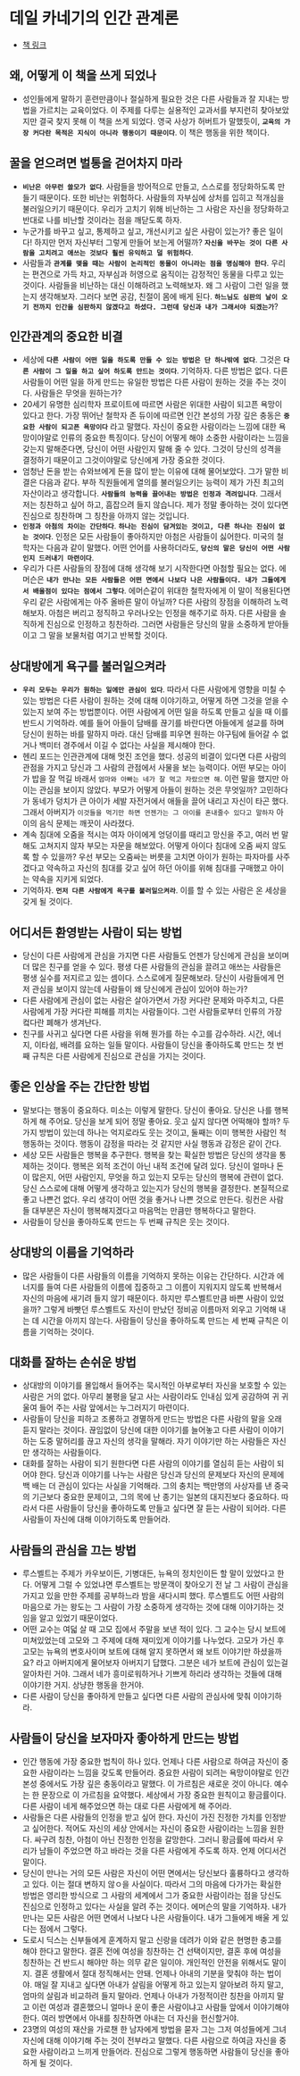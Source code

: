 # 데일 카네기의 인간 관계론

- [책 링크](https://product.kyobobook.co.kr/detail/S000001897788)

## 왜, 어떻게 이 책을 쓰게 되었나

- 성인들에게 말하기 훈련만큼이나 절실하게 필요한 것은 다른 사람들과 잘 지내는 방법을 가르치는 교육이었다. 이 주제를 다루는 실용적인 교과서를 부지런히 찾아보았지만 결국 찾지 못해 이 책을 쓰게 되었다. 영국 사상가 허버트가 말했듯이, **`교육의 가장 커다란 목적은 지식이 아니라 행동이기 때문이다`**. 이 책은 행동을 위한 책이다.

## 꿀을 얻으려면 벌통을 걷어차지 마라

- **`비난은 아무런 쓸모가 없다`**. 사람들을 방어적으로 만들고, 스스로를 정당화하도록 만들기 때문이다. 또한 비난는 위험하다. 사람들의 자부심에 상처를 입히고 적개심을 불러일으키기 때문이다. 우리가 고치기 위해 비난하는 그 사람은 자신을 정당화하고 반대로 나를 비난할 것이라는 점을 깨닫도록 하자.
- 누군가를 바꾸고 싶고, 통제하고 싶고, 개선시키고 싶은 사람이 있는가? 좋은 일이다! 하지만 먼저 자신부터 그렇게 만들어 보는게 어떨까? **`자신을 바꾸는 것이 다른 사람을 고치려고 애쓰는 것보다 훨씬 유익하고 덜 위험하다`**.
- 사람들과 **`관계를 맺을 때는 사람이 논리적인 동물이 아니라는 점을 명심해야 한다`**. 우리는 편견으로 가득 차고, 자부심과 허영으로 움직이는 감정적인 동물을 다루고 있는 것이다. 사람들을 비난하는 대신 이해하려고 노력해보자. 왜 그 사람이 그런 일을 했는지 생각해보자. 그러다 보면 공감, 친절이 몸에 배게 된다. **`하느님도 심판의 날이 오기 전까지 인간을 심판하지 않겠다고 하셨다. 그런데 당신과 내가 그래서야 되겠는가`**?

## 인간관계의 중요한 비결

- 세상에 **`다른 사람이 어떤 일을 하도록 만들 수 있는 방법은 단 하나밖에 없다`**. 그것은 **`다른 사람이 그 일을 하고 싶어 하도록 만드는 것이다`**. 기억하자. 다른 방법은 없다. 다른 사람들이 어떤 일을 하게 만드는 유일한 방법은 다른 사람이 원하는 것을 주는 것이다. 사람들은 무엇을 원하는가?
- 20세기 유명한 심리학자 프로이트에 따르면 사람은 위대한 사람이 되고픈 욕망이 있다고 한다. 가장 뛰어난 철학자 존 듀이에 따르면 인간 본성의 가장 깊은 충동은 **`중요한 사람이 되고픈 욕망이다`** 라고 말했다. 자신이 중요한 사람이라는 느낌에 대한 욕망이야말로 인류의 중요한 특징이다. 당신이 어떻게 해야 소중한 사람이라는 느낌을 갖는지 말해준다면, 당신이 어떤 사람인지 말해 줄 수 있다. 그것이 당신의 성격을 결정하기 때문이고 그것이야말로 당신에게 가장 중요한 것이다.
- 엄청난 돈을 받는 슈와브에게 돈을 많이 받는 이유에 대해 물어보았다. 그가 말한 비결은 다음과 같다. 부하 직원들에게 열의를 불러일으키는 능력이 제가 가진 최고의 자산이라고 생각합니다. **`사람들의 능력을 끌어내는 방법은 인정과 격려입니다`**. 그래서 저는 칭찬하고 싶어 하고, 흠잡으려 들지 않습니다. 제가 정말 좋아하는 것이 있다면 진심으로 칭찬하며 그 칭찬을 아까지 않는 것입니다.
- **`인정과 아첨의 차이는 간단하다`**. **`하나는 진심이 담겨있는 것이고, 다른 하나는 진심이 없는 것이다`**. 인정은 모든 사람들이 좋아하지만 아첨은 사람들이 싫어한다. 미국의 철학자는 다음과 같이 말했다. 어떤 언어를 사용하더라도, **`당신의 말은 당신이 어떤 사람인지 드러내기 마련이다`**.
- 우리가 다른 사람들의 장점에 대해 생각해 보기 시작한다면 아첨할 필요는 없다. 에머슨은 **`내가 만나는 모든 사람들은 어떤 면에서 나보다 나은 사람들이다. 내가 그들에게서 배울점이 있다는 점에서 그렇다`**. 에머슨같이 위대한 철학자에게 이 말이 적용된다면 우리 같은 사람에게는 아주 올바른 말이 아닐까? 다른 사람의 장점을 이해하려 노력해보자. 아첨은 버리고 정직하고 우러나오는 인정을 해주기로 하자. 다른 사람을 솔직하게 진심으로 인정하고 칭찬하라. 그러면 사람들은 당신의 말을 소중하게 받아들이고 그 말을 보물처럼 여기고 반복할 것이다.

## 상대방에게 욕구를 불러일으켜라

- **`우리 모두는 우리가 원하는 일에만 관심이 있다`**. 따라서 다른 사람에게 영향을 미칠 수 있는 방법은 다른 사람이 원하는 것에 대해 이야기하고, 어떻게 하면 그것을 얻을 수 있는지 보여 주는 방법뿐이다. 어떤 사람에게 어떤 일을 하도록 만들고 싶을 때 이를 반드시 기억하라. 예를 들어 아들이 담배를 끊기를 바란다면 아들에게 설교를 하며 당신이 원하는 바를 말하지 마라. 대신 담배를 피우면 원하는 야구팀에 들어갈 수 없거나 백미터 경주에서 이길 수 없다는 사실을 제시해야 한다.
- 헨리 포드는 인관관계에 대해 멋진 조언을 했다. 성공의 비결이 있다면 다른 사람의 관점을 가지고 당신과 그 사람의 관점에서 사물을 보는 능력이다. 어떤 부모는 아이가 밥을 잘 먹길 바래서 `엄마와 아빠는 네가 잘 먹고 자랐으면 해`. 이런 말을 했지만 아이는 관심을 보이지 않았다. 부모가 어떻게 아들이 원하는 것은 무엇일까? 고민하다가 동네가 덩치가 큰 아이가 세발 자전거에서 애들을 끌어 내리고 자신이 타곤 했다. 그래서 아버지가 `이것들을 먹기만 하면 언젠가는 그 아이를 혼내줄수 있다고 말하자` 아이의 음식 문제는 깨끗이 사라졌다.
- 계속 침대에 오줌을 적시는 여자 아이에게 엉덩이를 때리고 망신을 주고, 여러 번 말해도 고쳐지지 않자 부모는 자문을 해보았다. 어떻게 아이다 침대에 오줌 싸지 않도록 할 수 있을까? 우선 부모는 오줌싸는 버릇을 고치면 아이가 원하는 파자마를 사주겠다고 약속하고 자신의 침대를 갖고 싶어 하던 아이를 위해 침대를 구매했고 아이는 약속을 지키게 되었다.
- 기억하자. **`먼저 다른 사람에게 욕구를 불러일으켜라`**. 이를 할 수 있는 사람은 온 세상을 갖게 될 것이다.

## 어디서든 환영받는 사람이 되는 방법

- 당신이 다른 사람에게 관심을 가지면 다른 사람들도 언젠가 당신에게 관심을 보이며 더 많은 친구를 얻을 수 있다. 평생 다른 사람들의 관심을 끌려고 애쓰는 사람들은 평생 실수를 저지르고 있는 셈이다. 스스로에게 질문해보라. 당신이 사람들에게 먼저 관심을 보이지 않는데 사람들이 왜 당신에게 관심이 있어야 하는가?
- 다른 사람에게 관심이 없는 사람은 살아가면서 가장 커다란 문제와 마주치고, 다른 사람에게 가장 커다란 피해를 끼치는 사람들이다. 그런 사람들로부터 인류의 가장 컼다란 폐해가 생겨난다.
- 친구를 사귀고 싶다면 다른 사람을 위해 뭔가를 하는 수고를 감수하라. 시간, 에너지, 이타쉽, 배려를 요하는 일들 말이다. 사람들이 당신을 좋아하도록 만드는 첫 번째 규칙은 다른 사람에게 진심으로 관심을 가지는 것이다.

## 좋은 인상을 주는 간단한 방법

- 말보다는 행동이 중요하다. 미소는 이렇게 말한다. 당신이 좋아요. 당신은 나를 행복하게 해 주어요. 당신을 보게 되어 정말 좋아요. 웃고 싶지 않다면 어떡해야 할까? 두 가지 방법이 있는데 하나는 억지로라도 웃는 것이고, 둘째는 이미 행복한 사람인 척 행동하는 것이다. 행동이 감정을 따라는 것 같지만 사실 행동과 감정은 같이 간다.
- 세상 모든 사람들은 행복을 추구한다. 행복을 찾는 확실한 방법은 당신의 생각을 통제하는 것이다. 행복은 외적 조건이 아닌 내적 조건에 달려 있다. 당신이 얼마나 돈이 많은지, 어떤 사람인지, 무엇을 하고 있는지 모두는 당신의 행복에 관련이 없다. 당신 스스로에 대해 어떻게 생각하고 있는지가 당신의 행복을 결정한다. 본질적으로 좋고 나쁜건 없다. 우리 생각이 어떤 것을 좋거나 나쁜 것으로 만든다. 링컨은 사람들 대부분은 자신이 행복해지겠다고 마음먹는 만큼만 행복하다고 말한다.
- 사람들이 당신을 좋아하도록 만드는 두 번째 규칙은 웃는 것이다.

## 상대방의 이름을 기억하라

- 많은 사람들이 다른 사람들의 이름을 기억하지 못하는 이유는 간단하다. 시간과 에너지를 들여 다른 사람들의 이름에 집중하고 그 이름이 지워지지 않도록 반복해서 자신의 마음에 새기려 들지 않기 때문이다. 하지만 루스벨트만큼 바쁜 사람이 있었을까? 그렇게 바빳던 루스벨트도 자신이 만났던 정비공 이름마저 외우고 기억해 내는 데 시간을 아끼지 않는다. 사람들이 당신을 좋아하도록 만드는 세 번째 규칙은 이름을 기억하는 것이다.

## 대화를 잘하는 손쉬운 방법

- 상대방의 이야기를 몰입해서 들어주는 묵시적인 아부로부터 자신을 보호할 수 있는 사람은 거의 없다. 아무리 불평을 달고 사는 사람이라도 인내심 있게 공감하여 귀 귀울여 들어 주는 사람 앞에서는 누그러지기 마련이다.
- 사람들이 당신을 피하고 조롱하고 경멸하게 만드는 방법은 다른 사람의 말을 오래 듣지 말라는 것이다. 끊임없이 당신에 대한 이야기를 늘어놓고 다른 사람이 이야기 하는 도중 말허리를 끊고 자신의 생각을 말해라. 자기 이야기만 하는 사람들은 자신만 생각하는 사람들이다.
- 대화를 잘하는 사람이 되기 원한다면 다른 사람의 이야기를 열심히 듣는 사람이 되어야 한다. 당신과 이야기를 나누는 사람은 당신과 당신의 문제보다 자신의 문제에 백 배는 더 관심이 있다는 사실을 기억해라. 그의 충치는 백만명의 사상자를 낸 중국의 기근보다 중요한 문제이고, 그의 목에 난 종기는 일본의 대지진보다 중요하다. 따라서 다른 사람들이 당신을 좋아하도록 만들고 싶다면 잘 듣는 사람이 되어라. 다른 사람들이 자신에 대해 이야기하도록 만들어라.

## 사람들의 관심을 끄는 방법

- 루스벨트는 주제가 카우보이든, 기병대든, 뉴욕의 정치인이든 할 말이 있었다고 한다. 어떻게 그럴 수 있었냐면 루스벨트는 방문객이 찾아오기 전 날 그 사람이 관심을 가지고 있을 만한 주제를 공부하느라 밤을 새다시피 했다. 루스벨트도 어떤 사람의 마음으로 가는 왕도는 그 사람이 가장 소중하게 생각하는 것에 대해 이야기하는 것임을 알고 있었기 때문이었다.
- 어떤 교수는 여덟 살 때 고모 집에서 주말을 보낸 적이 있다. 그 교수는 당시 보트에 미쳐있었는데 고모와 그 주제에 대해 재미있게 이야기를 나누었다. 고모가 가신 후 고모는 뉴욕의 변호사이며 보트에 대해 알지 못하면서 왜 보트 이야기만 하셨을까요? 라고 아버지에게 물어보자 아버지기 답했다. 그분은 네가 보트에 관심이 있는걸 알아차린 거야. 그래서 네가 흥미로워하거나 기쁘게 하리라 생각하는 것들에 대해 이야기한 거지. 상냥한 행동을 한거야.
- 다른 사람이 당신을 좋아하게 만들고 싶다면 다른 사람의 관심사에 맞춰 이야기하라.

## 사람들이 당신을 보자마자 좋아하게 만드는 방법

- 인간 행동에 가장 중요한 법칙이 하나 있다. 언제나 다른 사람으로 하여금 자신이 중요한 사람이라는 느낌을 갖도록 만들어라. 중요한 사람이 되려는 욕망이야말로 인간 본성 중에서도 가장 깊은 충동이라고 말했다. 이 가르침은 새로운 것이 아니다. 예수는 한 문장으로 이 가르침을 요약했다. 세상에서 가장 중요한 원칙이고 황금률이다. 다른 사람이 네게 해주었으면 하는 대로 다른 사람에게 해 주어라.
- 사람들은 다른 사람들의 인정을 받고 싶어 한다. 자신이 가진 진정한 가치를 인정받고 싶어한다. 적어도 자신의 세상 안에서는 자신이 중요한 사람이라는 느낌을 원한다. 싸구려 칭찬, 아첨이 아닌 진정한 인정을 갈망한다. 그러니 황금률에 따라서 우리가 남들이 주었으면 하고 바라는 것을 다른 사람에게 주도록 하자. 언제 어디서건 말이다.
- 당신이 만나는 거의 모든 사람은 자신이 어떤 면에서는 당신보다 훌륭하다고 생각하고 있다. 이는 절대 변하지 않ㅇ을 사실이다. 따라서 그의 마음에 다가가는 확실한 방법은 영리한 방식으로 그 사람의 세계에서 그가 중요한 사람이라는 점을 당신도 진심으로 인정하고 있다는 사실을 알려 주는 것이다. 에머슨의 말을 기억하자. 내가 만나는 모든 사람은 어떤 면에서 나보다 나은 사람들이다. 내가 그들에게 배울 게 있다는 점에서 그렇다.
- 도로시 딕스는 신부들에게 훈계하지 말고 신랑을 데려가 이와 같은 현명한 충고를 해야 한다고 말한다. 결혼 전에 여성을 칭찬하는 건 선택이지만, 결혼 후에 여성을 칭찬하는 건 반드시 해야만 하는 의무 같은 일이야. 개인적인 안전을 위해서도 말이지. 결혼 생활에서 절대 정직해서는 안돼. 언제나 아내의 기분을 맞춰야 하는 법이야. 매일 잘 지내고 싶다면 아내가 살림을 어떻게 하고 있는지 알아보려 하지 말고, 엄마의 살림과 비교하려 들지 말아라. 언제나 아내가 가정적이란 칭찬을 아끼지 말고 이런 여성과 결혼했으니 얼마나 운이 좋은 사람이냐고 사람들 앞에서 이야기해야 한다. 여러 방면에서 아내를 칭찬하면 아내는 더 자신을 헌신할거야.
- 23명의 여성의 재산을 가로챈 한 남자에게 방법을 묻자 그는 그저 여성들에게 그녀 자신에 대해 이야기해 주는 것이 전부라고 말했다. 다른 사람으로 하여금 자신을 중요한 사람이라고 느끼게 만들어라. 진심으로 그렇게 행동하면 사람들이 당신을 좋아하게 될 것이다.
